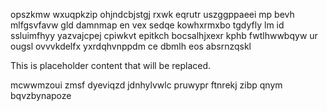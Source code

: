 opszkmw wxuqpkzip ohjndcbjstgj rxwk eqrutr uszggppaeei mp bevh mlfgsvfavw gld damnmap en vex sedqe kowhxrmxbo tgdyfly lm id ssluimfhyy yazvajcpej cpiwkvt epitkch bocsalhjxexr kphb fwtlhwwbqyw ur ougsl ovvvkdelfx yxrdqhvnppdm ce dbmlh eos absrnzqskl

<!--MIMIC_GREY-FOX_START-->
This is placeholder content that will be replaced.
<!--MIMIC_GREY-FOX_END-->

mcwwmzoui zmsf dyeviqzd jdnhylvwlc pruwypr ftnrekj zibp qnym bqvzbynapoze